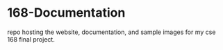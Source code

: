 # 168-Documentation
repo hosting the website, documentation, and sample images for my cse 168 final project.
